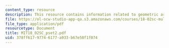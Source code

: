 ```yaml
---
content_type: resource
description: This resource contains information related to geometric argument.
file: https://ol-ocw-studio-app-qa.s3.amazonaws.com/courses/18-02sc-multivariable-calculus-fall-2010/378ff61797746177a933b67e50f1f074_MIT18_02SC_pset2.pdf
file_type: application/pdf
resourcetype: Document
title: MIT18_02SC_pset2.pdf
uid: 378ff617-9774-6177-a933-b67e50f1f074
---
```

